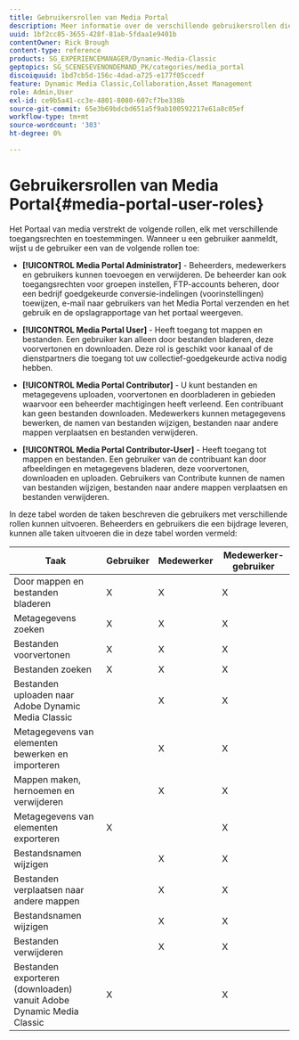 ```yaml
---
title: Gebruikersrollen van Media Portal
description: Meer informatie over de verschillende gebruikersrollen die beschikbaar zijn in Media Portal in Adobe Dynamic Media Classic.
uuid: 1bf2cc85-3655-428f-81ab-5fdaa1e9401b
contentOwner: Rick Brough
content-type: reference
products: SG_EXPERIENCEMANAGER/Dynamic-Media-Classic
geptopics: SG_SCENESEVENONDEMAND_PK/categories/media_portal
discoiquuid: 1bd7cb5d-156c-4dad-a725-e177f05ccedf
feature: Dynamic Media Classic,Collaboration,Asset Management
role: Admin,User
exl-id: ce9b5a41-cc3e-4801-8080-607cf7be338b
source-git-commit: 65e3b69bdcbd651a5f9ab100592217e61a8c05ef
workflow-type: tm+mt
source-wordcount: '303'
ht-degree: 0%

---
```


# Gebruikersrollen van Media Portal{#media-portal-user-roles}

Het Portaal van media verstrekt de volgende rollen, elk met verschillende toegangsrechten en toestemmingen. Wanneer u een gebruiker aanmeldt, wijst u de gebruiker een van de volgende rollen toe:

* **[!UICONTROL Media Portal Administrator]** - Beheerders, medewerkers en gebruikers kunnen toevoegen en verwijderen. De beheerder kan ook toegangsrechten voor groepen instellen, FTP-accounts beheren, door een bedrijf goedgekeurde conversie-indelingen (voorinstellingen) toewijzen, e-mail naar gebruikers van het Media Portal verzenden en het gebruik en de opslagrapportage van het portaal weergeven.

* **[!UICONTROL Media Portal User]** - Heeft toegang tot mappen en bestanden. Een gebruiker kan alleen door bestanden bladeren, deze voorvertonen en downloaden. Deze rol is geschikt voor kanaal of de dienstpartners die toegang tot uw collectief-goedgekeurde activa nodig hebben.

* **[!UICONTROL Media Portal Contributor]** - U kunt bestanden en metagegevens uploaden, voorvertonen en doorbladeren in gebieden waarvoor een beheerder machtigingen heeft verleend. Een contribuant kan geen bestanden downloaden. Medewerkers kunnen metagegevens bewerken, de namen van bestanden wijzigen, bestanden naar andere mappen verplaatsen en bestanden verwijderen.

* **[!UICONTROL Media Portal Contributor-User]** - Heeft toegang tot mappen en bestanden. Een gebruiker van de contribuant kan door afbeeldingen en metagegevens bladeren, deze voorvertonen, downloaden en uploaden. Gebruikers van Contribute kunnen de namen van bestanden wijzigen, bestanden naar andere mappen verplaatsen en bestanden verwijderen.

In deze tabel worden de taken beschreven die gebruikers met verschillende rollen kunnen uitvoeren. Beheerders en gebruikers die een bijdrage leveren, kunnen alle taken uitvoeren die in deze tabel worden vermeld:

| Taak | Gebruiker | Medewerker | Medewerker-gebruiker |
| --- | --- | --- | --- |
| Door mappen en bestanden bladeren | X | X | X |
| Metagegevens zoeken | X | X | X |
| Bestanden voorvertonen | X | X | X |
| Bestanden zoeken | X | X | X |
| Bestanden uploaden naar Adobe Dynamic Media Classic |  | X | X |
| Metagegevens van elementen bewerken en importeren |  | X | X |
| Mappen maken, hernoemen en verwijderen |  | X | X |
| Metagegevens van elementen exporteren | X |  | X |
| Bestandsnamen wijzigen |  | X | X |
| Bestanden verplaatsen naar andere mappen |  | X | X |
| Bestandsnamen wijzigen |  | X | X |
| Bestanden verwijderen |  | X | X |
| Bestanden exporteren (downloaden) vanuit Adobe Dynamic Media Classic | X |  | X |
